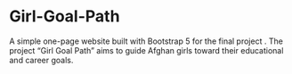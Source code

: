 # Girl-Goal-Path
A simple one-page website built with Bootstrap 5 for the final project . The project “Girl Goal Path” aims to guide Afghan girls toward their educational and career goals.

